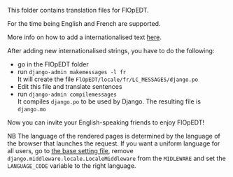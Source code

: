 This folder contains translation files for FlOpEDT.

For the time being English and French are supported.

More info on how to add a internationalised text
[here](https://docs.djangoproject.com/en/2.1/topics/i18n/translation/).

After adding new internationalised strings, you have to do the following:
* go in the FlOpEDT folder
* run `django-admin makemessages -l fr`  
It will create the file `FlOpEDT/locale/fr/LC_MESSAGES/django.po`
* Edit this file and translate sentences
* run `django-admin compilemessages`  
It compiles `django.po` to be used by Django.
The resulting file is `django.mo`

Now you can invite your English-speaking friends to enjoy FlOpEDT!

NB The language of the rendered pages is determined by the language of
the browser that launches the request. If you want a uniform language for all
users, go to [the base setting file](../FlOpEDT/settings/base.py),
remove `django.middleware.locale.LocaleMiddleware` from the `MIDLEWARE`
and set the `LANGUAGE_CODE` variable to the right language.
